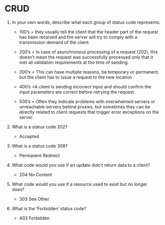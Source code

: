 # CRUD

1. In your own words, describe what each group of status code represents:

    * 100’s = they usually tell the client that the header part of the request has been received and the server will try to comply with a transmission demand of the client.

    * 200’s = In case of asynchronous processing of a request (202), this doesn’t mean the request was successfully processed only that it met all validation requirements at the time of sending.


    * 300’s = This can have multiple reasons, be temporary or permanent, but the client has to issue a request to the new location

 
    * 400’s =A client is sending incorrect input and should confirm the input parameters are correct before retrying the request.

 
    * 500’s = Often they indicate problems with overwhelmed servers or unreachable servers behind proxies, but sometimes they can be directly related to client requests that trigger error exceptions on the server.



2. What is a status code 202?

    * Accepted

3. What is a status code 308?

    * Permanent Redirect 

4. What code would you use if an update didn’t return data to a client?

    * 204 No Content 

5. What code would you use if a resource used to exist but no longer does?

    * 303 See Other 

6. What is the ‘Forbidden’ status code?

    * 403 Forbidden
